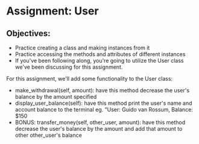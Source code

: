 # Assignment: User
## Objectives:
- Practice creating a class and making instances from it
- Practice accessing the methods and attributes of different instances
- If you've been following along, you're going to utilize the User class we've been discussing for this assignment.

For this assignment, we'll add some functionality to the User class:

- make_withdrawal(self, amount): have this method decrease the user's balance by the amount specified
- display_user_balance(self): have this method print the user's name and account balance to the terminal
eg. "User: Guido van Rossum, Balance: $150
- BONUS: transfer_money(self, other_user, amount): have this method decrease the user's balance by the amount and add that amount to other other_user's balance

